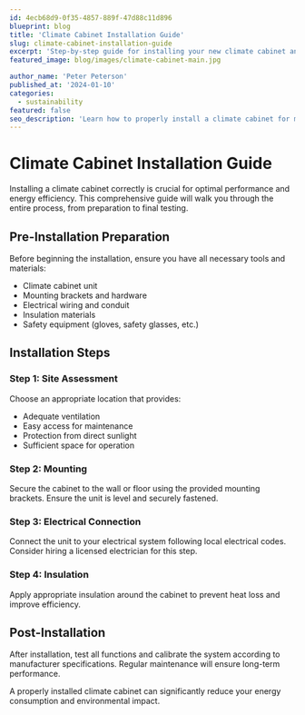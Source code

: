 ```yaml
---
id: 4ecb68d9-0f35-4857-889f-47d88c11d896
blueprint: blog
title: 'Climate Cabinet Installation Guide'
slug: climate-cabinet-installation-guide
excerpt: 'Step-by-step guide for installing your new climate cabinet and optimizing energy efficiency.'
featured_image: blog/images/climate-cabinet-main.jpg

author_name: 'Peter Peterson'
published_at: '2024-01-10'
categories:
  - sustainability
featured: false
seo_description: 'Learn how to properly install a climate cabinet for maximum energy efficiency and performance.'
---
```

# Climate Cabinet Installation Guide

Installing a climate cabinet correctly is crucial for optimal performance and energy efficiency. This comprehensive guide will walk you through the entire process, from preparation to final testing.

## Pre-Installation Preparation

Before beginning the installation, ensure you have all necessary tools and materials:

- Climate cabinet unit
- Mounting brackets and hardware
- Electrical wiring and conduit
- Insulation materials
- Safety equipment (gloves, safety glasses, etc.)

## Installation Steps

### Step 1: Site Assessment
Choose an appropriate location that provides:
- Adequate ventilation
- Easy access for maintenance
- Protection from direct sunlight
- Sufficient space for operation

### Step 2: Mounting
Secure the cabinet to the wall or floor using the provided mounting brackets. Ensure the unit is level and securely fastened.

### Step 3: Electrical Connection
Connect the unit to your electrical system following local electrical codes. Consider hiring a licensed electrician for this step.

### Step 4: Insulation
Apply appropriate insulation around the cabinet to prevent heat loss and improve efficiency.

## Post-Installation

After installation, test all functions and calibrate the system according to manufacturer specifications. Regular maintenance will ensure long-term performance.

A properly installed climate cabinet can significantly reduce your energy consumption and environmental impact.
